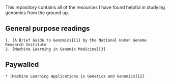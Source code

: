 This repository contains all of the resources I have found helpful in studying genomics from the ground up.

## General purpose readings
    
    1. [A Brief Guide to Genomics][1] by the National Human Genome Research Institute 
    2. [Machine Learning in Genomic Medicine][3]

## Paywalled

    * [Machine Learning Applications in Genetics and Genomics][2]
    
[1]: https://www.genome.gov/18016863/a-brief-guide-to-genomics/
[2]: http://www.nature.com/nrg/journal/v16/n6/full/nrg3920.html
[3]: http://www.psi.toronto.edu/publications/2015/Machine%20Learning%20in%20Genomic%20Medicine-%20A%20Review%20of%20Computational%20Problems%20and%20Data%20Sets.pdf
